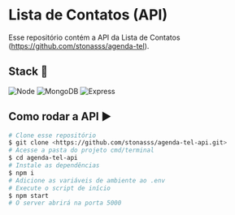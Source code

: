 # Lista de Contatos (API)

Esse repositório contém a API da Lista de Contatos (https://github.com/stonasss/agenda-tel).

## Stack :toolbox:

<div align="left">
<img src="https://img.shields.io/badge/node-%23007ACC.svg?style=for-the-badge&logo=node&logoColor=white" alt="Node" Title="node"  />
<img src="https://img.shields.io/badge/mongodb-%23316192.svg?style=for-the-badge&logo=mongodb&logoColor=white" alt="MongoDB" Title="mongodb" />
<img src="https://img.shields.io/badge/express.js-%23404d59.svg?style=for-the-badge&logo=express&logoColor=%2361DAFB" alt="Express" Title="express"  />
  </div>

## Como rodar a API ▶️

```bash
# Clone esse repositório
$ git clone <https://github.com/stonasss/agenda-tel-api.git>
# Acesse a pasta do projeto cmd/terminal
$ cd agenda-tel-api
# Instale as dependências
$ npm i
# Adicione as variáveis de ambiente ao .env
# Execute o script de início
$ npm start
# O server abrirá na porta 5000
```
